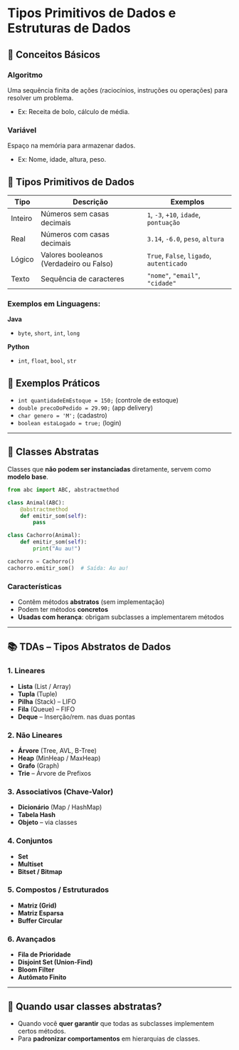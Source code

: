 
# Tipos Primitivos de Dados e Estruturas de Dados

## 📌 Conceitos Básicos

### Algoritmo
Uma sequência finita de ações (raciocínios, instruções ou operações) para resolver um problema.
- Ex: Receita de bolo, cálculo de média.

### Variável
Espaço na memória para armazenar dados.
- Ex: Nome, idade, altura, peso.

## 🎯 Tipos Primitivos de Dados

| Tipo    | Descrição                                       | Exemplos                                |
|---------|--------------------------------------------------|------------------------------------------|
| Inteiro | Números sem casas decimais                      | `1`, `-3`, `+10`, `idade`, `pontuação`   |
| Real    | Números com casas decimais                      | `3.14`, `-6.0`, `peso`, `altura`         |
| Lógico  | Valores booleanos (Verdadeiro ou Falso)         | `True`, `False`, `ligado`, `autenticado` |
| Texto   | Sequência de caracteres                         | `"nome"`, `"email"`, `"cidade"`          |

### Exemplos em Linguagens:

**Java**
- `byte`, `short`, `int`, `long`

**Python**
- `int`, `float`, `bool`, `str`

## 🧠 Exemplos Práticos

- `int quantidadeEmEstoque = 150;` (controle de estoque)
- `double precoDoPedido = 29.90;` (app delivery)
- `char genero = 'M';` (cadastro)
- `boolean estaLogado = true;` (login)

---

## 🔷 Classes Abstratas

Classes que **não podem ser instanciadas** diretamente, servem como **modelo base**.

```python
from abc import ABC, abstractmethod

class Animal(ABC):
    @abstractmethod
    def emitir_som(self):
        pass

class Cachorro(Animal):
    def emitir_som(self):
        print("Au au!")

cachorro = Cachorro()
cachorro.emitir_som()  # Saída: Au au!
```

### Características
- Contêm métodos **abstratos** (sem implementação)
- Podem ter métodos **concretos**
- **Usadas com herança**: obrigam subclasses a implementarem métodos

---

## 📚 TDAs – Tipos Abstratos de Dados

### 1. Lineares
- **Lista** (List / Array)
- **Tupla** (Tuple)
- **Pilha** (Stack) – LIFO
- **Fila** (Queue) – FIFO
- **Deque** – Inserção/rem. nas duas pontas

### 2. Não Lineares
- **Árvore** (Tree, AVL, B-Tree)
- **Heap** (MinHeap / MaxHeap)
- **Grafo** (Graph)
- **Trie** – Árvore de Prefixos

### 3. Associativos (Chave-Valor)
- **Dicionário** (Map / HashMap)
- **Tabela Hash**
- **Objeto** – via classes

### 4. Conjuntos
- **Set**
- **Multiset**
- **Bitset / Bitmap**

### 5. Compostos / Estruturados
- **Matriz (Grid)**
- **Matriz Esparsa**
- **Buffer Circular**

### 6. Avançados
- **Fila de Prioridade**
- **Disjoint Set (Union-Find)**
- **Bloom Filter**
- **Autômato Finito**

---

## 🧪 Quando usar classes abstratas?

- Quando você **quer garantir** que todas as subclasses implementem certos métodos.
- Para **padronizar comportamentos** em hierarquias de classes.
